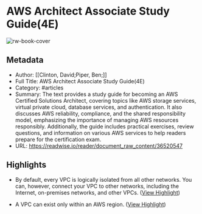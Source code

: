 # AWS Architect Associate Study Guide(4E)

![rw-book-cover](https://media.wiley.com/product_data/coverImage300/26/11199826/1119982626.jpg)

## Metadata
- Author: [[Clinton, David;Piper, Ben;]]
- Full Title: AWS Architect Associate Study Guide(4E)
- Category: #articles
- Summary: The text provides a study guide for becoming an AWS Certified Solutions Architect, covering topics like AWS storage services, virtual private cloud, database services, and authentication. It also discusses AWS reliability, compliance, and the shared responsibility model, emphasizing the importance of managing AWS resources responsibly. Additionally, the guide includes practical exercises, review questions, and information on various AWS services to help readers prepare for the certification exam.
- URL: https://readwise.io/reader/document_raw_content/36520547

## Highlights
- By default, every VPC is logically isolated from all other networks. You can, however, connect your VPC to other networks, including the Internet, on-­premises networks, and other VPCs. ([View Highlight](https://read.readwise.io/read/01jarj5gvknxy4r2zxsgk8qh6y))

- A VPC can exist only within an AWS region. ([View Highlight](https://read.readwise.io/read/01jarjczed0935arp48msvmnqn))

